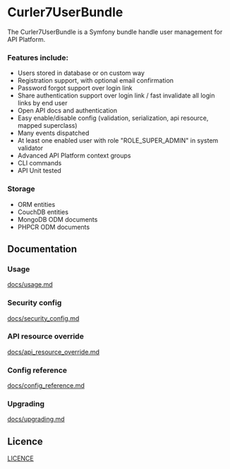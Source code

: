Curler7UserBundle
============

The Curler7UserBundle is a Symfony bundle handle user management for API Platform.

### Features include:
- Users stored in database or on custom way
- Registration support, with optional email confirmation
- Password forgot support over login link
- Share authentication support over login link / fast invalidate all login links by end user
- Open API docs and authentication
- Easy enable/disable config (validation, serialization, api resource, mapped superclass)
- Many events dispatched
- At least one enabled user with role "ROLE_SUPER_ADMIN" in system validator
- Advanced API Platform context groups
- CLI commands
- API Unit tested

### Storage
- ORM entities
- CouchDB entities
- MongoDB ODM documents
- PHPCR ODM documents

## Documentation

### Usage
[docs/usage.md](https://github.com/curler7/user-bundle/blob/master/docs/usage.md)

### Security config
[docs/security_config.md](https://github.com/curler7/user-bundle/blob/master/docs/security_config.md)

### API resource override
[docs/api_resource_override.md](https://github.com/curler7/user-bundle/blob/master/docs/api_recource_override.md)

### Config reference
[docs/config_reference.md](https://github.com/curler7/user-bundle/blob/master/docs/config_reference.md)

### Upgrading
[docs/upgrading.md](https://github.com/curler7/user-bundle/blob/master/docs/upgrading.md)

## Licence
[LICENCE](https://github.com/curler7/user-bundle/blob/master/LICENCE)